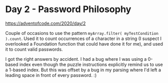 # Day 2 - Password Philosophy

<https://adventofcode.com/2020/day/2>

Couple of occasions to use the pattern `myArray.filter( myTestCondition ).count`.  Used it to count occurrences of a character in a string (I suspect I overlooked a Foundation function that could have done it for me), and used it to count valid passwords.

I got the right answers by accident.  I had a bug where I was using a 0-based index even though the puzzle instructions explicitly remind us to use a 1-based index.  But this was offset by a bug in my parsing where I'd left a leading space in front of every password. :)



